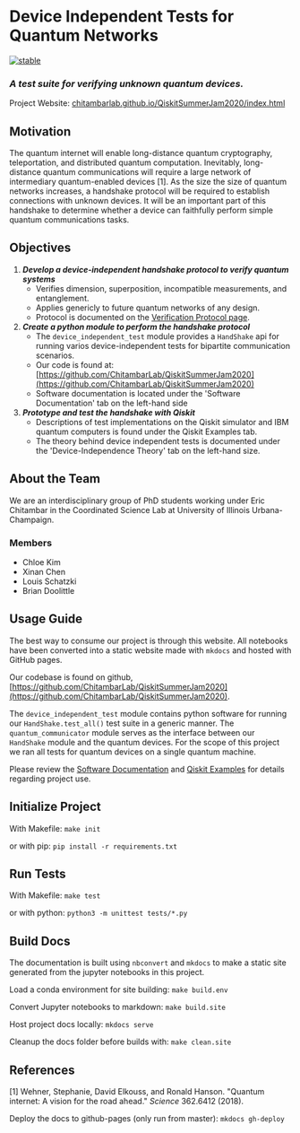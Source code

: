 # Device Independent Tests for Quantum Networks

[![stable](https://img.shields.io/badge/docs-stable-blue.svg)](https://chitambarlab.github.io/QiskitSummerJam2020/index.html)

### *A test suite for verifying unknown quantum devices.*

Project Website: [chitambarlab.github.io/QiskitSummerJam2020/index.html](https://chitambarlab.github.io/QiskitSummerJam2020/index.html)

## Motivation

The quantum internet will enable long-distance quantum cryptography, teleportation, and distributed quantum computation. Inevitably, long-distance quantum communications will require a large network of intermediary quantum-enabled devices [1]. As the size the size of quantum networks increases, a handshake protocol will be required to establish connections with unknown devices. It will be an important part of this handshake to determine whether a device can faithfully perform simple quantum communications tasks. 

## Objectives

1. ***Develop a device-independent handshake protocol to verify quantum systems***
    * Verifies dimension, superposition, incompatible measurements, and entanglement.
    * Applies genericly to future quantum networks of any design.
    * Protocol is documented on the [Verification Protocol page](https://chitambarlab.github.io/QiskitSummerJam2020/device_independent_handshake_protocol.html).
2. ***Create a python module to perform the handshake protocol***
    * The `device_independent_test` module provides a `HandShake` api for running varios device-independent tests for bipartite communication scenarios.
    * Our code is found at: [https://github.com/ChitambarLab/QiskitSummerJam2020](https://github.com/ChitambarLab/QiskitSummerJam2020)
    * Software documentation is located under the 'Software Documentation' tab on the left-hand side
3. ***Prototype and test the handshake with Qiskit***
    * Descriptions of test implementations on the Qiskit simulator and IBM quantum computers is found under the Qiskit Examples tab.
    * The theory behind device independent tests is documented under the 'Device-Independence Theory' tab on the left-hand size.
    
    
## About the Team

We are an interdisciplinary group of PhD students working under Eric Chitambar in the Coordinated Science Lab at University of Illinois Urbana-Champaign.

### Members

* Chloe Kim
* Xinan Chen
* Louis Schatzki
* Brian Doolittle

## Usage Guide

The best way to consume our project is through this website. All notebooks have been converted into a static website made with `mkdocs` and hosted with GitHub pages. 

Our codebase is found on github, [https://github.com/ChitambarLab/QiskitSummerJam2020](https://github.com/ChitambarLab/QiskitSummerJam2020).

The `device_independent_test` module contains python software for running our `HandShake.test_all()` test suite in a generic manner. The `quantum_communicator` module serves as the interface between our `HandShake` module and the quantum devices. For the scope of this project we ran all tests for quantum devices on a single quantum machine.

Please review the [Software Documentation](https://chitambarlab.github.io/QiskitSummerJam2020/Device_Independent_Test_Documentation.html) and [Qiskit Examples](https://chitambarlab.github.io/QiskitSummerJam2020/Classical_Dimension_Test.html) for details regarding project use. 

## Initialize Project

With Makefile: `make init`

or with pip: `pip install -r requirements.txt`

## Run Tests

With Makefile: `make test`

or with python: `python3 -m unittest tests/*.py`

## Build Docs

The documentation is built using `nbconvert` and `mkdocs` to make a static site generated from the jupyter notebooks in this project.

Load a conda environment for site building: `make build.env`

Convert Jupyter notebooks to markdown: `make build.site`

Host project docs locally: `mkdocs serve`

Cleanup the docs folder before builds with: `make clean.site`

## References

[1] Wehner, Stephanie, David Elkouss, and Ronald Hanson. "Quantum internet: A vision for the road ahead." *Science* 362.6412 (2018).

Deploy the docs to github-pages (only run from master): `mkdocs gh-deploy` 






